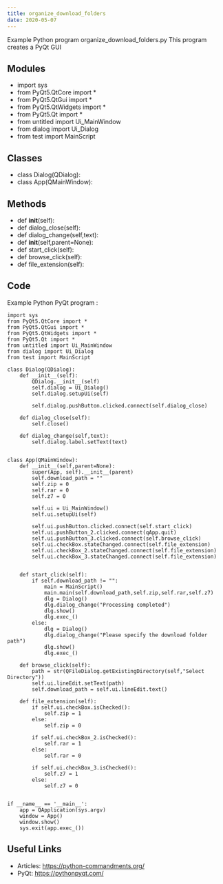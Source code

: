```yaml
---
title: organize_download_folders
date: 2020-05-07
---
```

Example Python program organize_download_folders.py
This program creates a PyQt GUI

## Modules

* import sys
* from PyQt5.QtCore import *
* from PyQt5.QtGui import *
* from PyQt5.QtWidgets import *
* from PyQt5.Qt import *
* from untitled import Ui_MainWindow
* from dialog import Ui_Dialog
* from test import MainScript

## Classes

* class Dialog(QDialog):
* class App(QMainWindow):

## Methods

* def __init__(self):
* def dialog_close(self):
* def dialog_change(self,text):
* def __init__(self,parent=None):
* def start_click(self):
* def browse_click(self):
* def file_extension(self):

## Code

Example Python PyQt program :

    import sys
    from PyQt5.QtCore import *
    from PyQt5.QtGui import *
    from PyQt5.QtWidgets import *
    from PyQt5.Qt import *
    from untitled import Ui_MainWindow
    from dialog import Ui_Dialog
    from test import MainScript
    
    class Dialog(QDialog):
        def __init__(self):
            QDialog.__init__(self)
            self.dialog = Ui_Dialog()
            self.dialog.setupUi(self)
    
            self.dialog.pushButton.clicked.connect(self.dialog_close)
    
        def dialog_close(self):
            self.close()
    
        def dialog_change(self,text):
            self.dialog.label.setText(text)
    
    
    class App(QMainWindow):
        def __init__(self,parent=None):
            super(App, self).__init__(parent)
            self.download_path = ""
            self.zip = 0
            self.rar = 0
            self.z7 = 0
    
            self.ui = Ui_MainWindow()
            self.ui.setupUi(self)
    
            self.ui.pushButton.clicked.connect(self.start_click)
            self.ui.pushButton_2.clicked.connect(qApp.quit)
            self.ui.pushButton_3.clicked.connect(self.browse_click)
            self.ui.checkBox.stateChanged.connect(self.file_extension)
            self.ui.checkBox_2.stateChanged.connect(self.file_extension)
            self.ui.checkBox_3.stateChanged.connect(self.file_extension)
    
    
        def start_click(self):
            if self.download_path != "":
                main = MainScript()
                main.main(self.download_path,self.zip,self.rar,self.z7)
                dlg = Dialog()
                dlg.dialog_change("Processing completed")
                dlg.show()
                dlg.exec_()
            else:
                dlg = Dialog()
                dlg.dialog_change("Please specify the download folder path")
                dlg.show()
                dlg.exec_() 
    
        def browse_click(self):
            path = str(QFileDialog.getExistingDirectory(self,"Select Directory"))
            self.ui.lineEdit.setText(path)
            self.download_path = self.ui.lineEdit.text()
    
        def file_extension(self):
            if self.ui.checkBox.isChecked():
                self.zip = 1
            else:
                self.zip = 0
    
            if self.ui.checkBox_2.isChecked():
                self.rar = 1
            else:
                self.rar = 0
            
            if self.ui.checkBox_3.isChecked():
                self.z7 = 1
            else:
                self.z7 = 0
    
    
    if __name__ == '__main__':
        app = QApplication(sys.argv)
        window = App()
        window.show()
        sys.exit(app.exec_())
    

## Useful Links

- Articles: https://python-commandments.org/
- PyQt: https://pythonpyqt.com/
